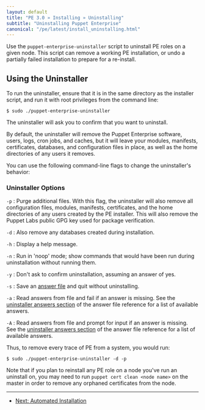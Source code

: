 ```yaml
---
layout: default
title: "PE 3.0 » Installing » Uninstalling"
subtitle: "Uninstalling Puppet Enterprise"
canonical: "/pe/latest/install_uninstalling.html"
---
```


Use the `puppet-enterprise-uninstaller` script to uninstall PE roles on a given node. This script can remove a working PE installation, or undo a partially failed installation to prepare for a re-install.

Using the Uninstaller
-----

To run the uninstaller, ensure that it is in the same directory as the installer script, and run it with root privileges from the command line:

    $ sudo ./puppet-enterprise-uninstaller

The uninstaller will ask you to confirm that you want to uninstall.

By default, the uninstaller will remove the Puppet Enterprise software, users, logs, cron jobs, and caches, but it will leave your modules, manifests, certificates, databases, and configuration files in place, as well as the home directories of any users it removes.

You can use the following command-line flags to change the uninstaller's behavior:

### Uninstaller Options

`-p`
: Purge additional files. With this flag, the uninstaller will also remove all configuration files, modules, manifests, certificates, and the home directories of any users created by the PE installer. This will also remove the Puppet Labs public GPG key used for package verification.

`-d`
: Also remove any databases created during installation. 

`-h`
: Display a help message.

`-n`
: Run in 'noop' mode; show commands that would have been run
  during uninstallation without running them.

`-y`
: Don't ask to confirm uninstallation, assuming an answer of yes.

`-s`
: Save an [answer file][answerfile] and quit without uninstalling.

`-a`
: Read answers from file and fail if an answer is missing. See the [uninstaller answers section][uninstaller_answers] of the answer file reference for a list of available answers.

`-A`
: Read answers from file and prompt for input if an answer is missing. See the [uninstaller answers section][uninstaller_answers] of the answer file reference for a list of available answers.

[uninstaller_answers]: ./install_answer_file_reference.html#uninstaller-answers
[answerfile]: ./install_automated.html

Thus, to remove every trace of PE from a system, you would run:

    $ sudo ./puppet-enterprise-uninstaller -d -p
    
Note that if you plan to reinstall any PE role on a node you've run an uninstall on, you may need to run `puppet cert clean <node name>` on the master in order to remove any orphaned certificates from the node.


* * * 

- [Next: Automated Installation](./install_automated.html)
